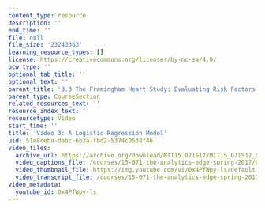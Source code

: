 ```yaml
---
content_type: resource
description: ''
end_time: ''
file: null
file_size: '23243363'
learning_resource_types: []
license: https://creativecommons.org/licenses/by-nc-sa/4.0/
ocw_type: ''
optional_tab_title: ''
optional_text: ''
parent_title: '3.3 The Framingham Heart Study: Evaluating Risk Factors to Save Lives '
parent_type: CourseSection
related_resources_text: ''
resource_index_text: ''
resourcetype: Video
start_time: ''
title: 'Video 3: A Logistic Regression Model'
uid: 51e8ceba-dabc-6b3a-fbd2-5374c0538f4b
video_files:
  archive_url: https://archive.org/download/MIT15.071S17/MIT15_071S17_Session_3.3.05_300k.mp4
  video_captions_file: /courses/15-071-the-analytics-edge-spring-2017/b0818599c613565ca134889e2c2db213_0x4PfWpy-ls.vtt
  video_thumbnail_file: https://img.youtube.com/vi/0x4PfWpy-ls/default.jpg
  video_transcript_file: /courses/15-071-the-analytics-edge-spring-2017/a21d6ac42e8b2bb03204d4a50660a026_0x4PfWpy-ls.pdf
video_metadata:
  youtube_id: 0x4PfWpy-ls
---
```

